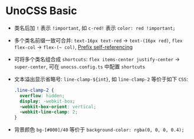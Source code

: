 # UnoCSS Basic

- 类名后加 `!` 表示 `!important`, 如 `c-red!` 表示 `color: red !important;`
- 多个类名前缀一致可合并: `text-16px text-red` -> `text-(16px red)`, `flex flex-col` -> `flex-(~ col)`, [Prefix self-referencing](https://unocss.dev/presets/attributify#prefix-self-referencing)
- 可将多个类名组合成 `shortcuts`: `flex items-center justify-center` -> `super-center`, 可在 `unocss.config.ts` 中配置 `shortcuts`
- 文本溢出显示省略号: `line-clamp-${int}`, 如 `line-clamp-2` 等价于如下 `CSS`:

  ```css
  .line-clamp-2 {
    overflow: hidden;
    display: -webkit-box;
    -webkit-box-orient: vertical;
    -webkit-line-clamp: 2;
  }
  ```

- 背景颜色 `bg-[#000]/40` 等价于 `background-color: rgba(0, 0, 0, 0.4);`

